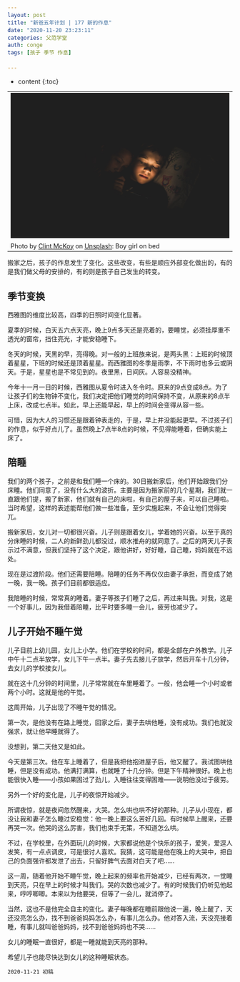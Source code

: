 ```yaml
---
layout: post
title: "新爸五年计划 | 177 新的作息"
date: "2020-11-20 23:23:11"
categories: 父范学堂
auth: conge
tags: [孩子 季节 作息]

---
```

* content
{:toc}


||
|----|
| ![candies](/assets/images/父范学堂/boy_girl_on_bed.jpg)|
|<span>Photo by <a href="https://unsplash.com/@clintmckoy?utm_source=unsplash&amp;utm_medium=referral&amp;utm_content=creditCopyText">Clint McKoy</a> on <a href="https://unsplash.com/s/photos/sleep-kids?utm_source=unsplash&amp;utm_medium=referral&amp;utm_content=creditCopyText">Unsplash</a></span>: Boy girl on bed|


搬家之后，孩子的作息发生了变化。这些改变，有些是顺应外部变化做出的，有的是我们做父母的安排的，有的则是孩子自己发生的转变。

## 季节变换

西雅图的维度比较高，四季的日照时间变化显著。

夏季的时候，白天五六点天亮，晚上9点多天还是亮着的，要睡觉，必须挂厚重不透光的窗帘，挡住亮光，才能安稳睡下。

冬天的时候，天黑的早，亮得晚。对一般的上班族来说，是两头黑：上班的时候顶着星星，下班的时候还是顶着星星。而西雅图的冬季是雨季，不下雨时也多云或阴天。于是，星星也是不常见到的。夜里黑，日间灰。人容易没精神。




今年十一月一日的时候，西雅图从夏令时进入冬令时。原来的9点变成8点。为了让孩子们的生物钟不变化，我们决定把他们睡觉的时间保持不变，从原来的8点半上床，改成七点半。如此，早上还能早起，早上的时间会变得从容一些。

可惜，因为大人的习惯还是跟着钟表走的，于是，早上并没能起更早。不过孩子们的作息，似乎好点儿了。虽然晚上7点半8点的时候，不见得能睡着，但确实能上床了。

## 陪睡

我们的两个孩子，之前是和我们睡一个床的。30日搬新家后，他们开始跟我们分床睡。他们同意了，没有什么大的波折。主要是因为搬家前的几个星期，我们就一直跟他们提，搬了新家，他们就有自己的床啦，有自己的屋子来，可以自己睡啦。当时希望，这样的表述能帮他们做一些准备，至少实施起来，不会让他们觉得突兀。

搬新家后，女儿对一切都很兴奋。儿子则是跟着女儿，学着她的兴奋。以至于真的分床睡的时候，二人的新鲜劲儿都没过，顺水推舟的就同意了。之后的两天儿子表示过不满意，但我们坚持了这个决定，跟他讲好，好好睡，自己睡，妈妈就在不远处。

现在是过渡阶段。他们还需要陪睡。陪睡的任务不再仅仅由妻子承担，而变成了她一晚，我一晚。孩子们目前都很适应。

我陪睡的时候，常常真的睡着。妻子等孩子们睡了之后，再过来叫我。对我，这是一个好事儿，因为我借着陪睡，比平时要多睡一会儿，疲劳也减少了。

## 儿子开始不睡午觉

儿子目前上幼儿园，女儿上小学。他们在学校的时间，都是全部在户外教学。儿子中午十二点半放学，女儿下午一点半。妻子先去接儿子放学，然后开车十几分钟，去女儿的学校接女儿。

就在这十几分钟的时间里，儿子常常就在车里睡着了。一般，他会睡一个小时或者两个小时。这就是他的午觉。

这周开始，儿子出现了不睡午觉的情况。

第一次，是他没有在路上睡觉，回家之后，妻子去哄他睡，没有成功。我们也就没强求，就让他早睡就得了。

没想到，第二天他又是如此。

今天是第三次。他在车上睡着了，但是我把他抱进屋子后，他又醒了。我试图哄他睡，但是没有成功。他满打满算，也就睡了十几分钟。但是下午精神很好。晚上也能很快入睡——小孩如果困过了劲儿，入睡往往变得困难——说明他没过于疲劳。

另外一个好的变化是，儿子的夜惊开始减少。

所谓夜惊，就是夜间忽然醒来，大哭。怎么哄也哄不好的那种。儿子从小现在，都没让我和妻子怎么睡过安稳觉：他一晚上要这么苦好几回。有时候早上醒来，还要再哭一次。他哭的这么厉害，我们也束手无策，不知道怎么哄。

不过，在学校里，在外面玩儿的时候，大家都说他是个快乐的孩子，爱笑，爱逗人发笑，有一点点调皮，可是很讨人喜欢。我猜，这可能是他在晚上的大哭中，把自己的负面强许都发泄了出去，只留好脾气去面对白天了吧……

这一周，随着他开始不睡午觉，晚上起来的频率也开始减少，已经有两次，一觉睡到天亮，只在早上的时候才叫我们。哭的次数也减少了。有的时候我们仍听见他起来，哼哼唧唧。本来以为他要哭，但等了一会儿，就消停了。

当然，这也不是他完全自主的变化。妻子每晚都在睡前跟他说一遍，晚上醒了，天还没亮怎么办，找不到爸爸妈妈怎么办，有事儿怎么办。他对答入流，天没亮接着睡，有事儿就叫爸爸妈妈，找不到爸爸妈妈也不哭……

女儿的睡眠一直很好，都是一睡就能到天亮的那种。

希望儿子也能尽快达到女儿的这种睡眠状态。


```
2020-11-21 初稿
```

